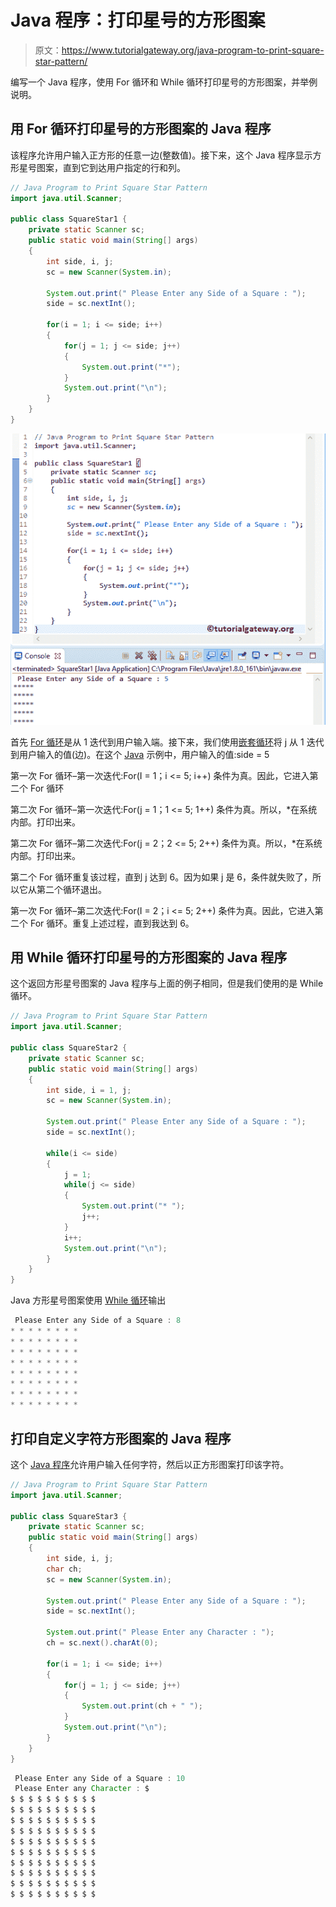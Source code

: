 # Java 程序：打印星号的方形图案

> 原文：<https://www.tutorialgateway.org/java-program-to-print-square-star-pattern/>

编写一个 Java 程序，使用 For 循环和 While 循环打印星号的方形图案，并举例说明。

## 用 For 循环打印星号的方形图案的 Java 程序

该程序允许用户输入正方形的任意一边(整数值)。接下来，这个 Java 程序显示方形星号图案，直到它到达用户指定的行和列。

```java
// Java Program to Print Square Star Pattern
import java.util.Scanner;

public class SquareStar1 {
	private static Scanner sc;
	public static void main(String[] args) 
	{
		int side, i, j;
		sc = new Scanner(System.in);

		System.out.print(" Please Enter any Side of a Square : ");
		side = sc.nextInt();	

		for(i = 1; i <= side; i++)
		{
			for(j = 1; j <= side; j++)
			{
				System.out.print("*"); 
			}
			System.out.print("\n"); 
		}	
	}
}
```

![Java Program to Print Square Star Pattern 1](img/db254957fdc9f7f5bacedc6845a0e667.png)

首先 [For 循环](https://www.tutorialgateway.org/java-for-loop/)是从 1 迭代到用户输入端。接下来，我们使用[嵌套循环](https://www.tutorialgateway.org/nested-for-loop-in-java/)将 j 从 1 迭代到用户输入的值(边)。在这个 [Java](https://www.tutorialgateway.org/java-tutorial/) 示例中，用户输入的值:side = 5

第一次 For 循环–第一次迭代:For(I = 1；i <= 5; i++)
条件为真。因此，它进入第二个 For 循环

第二次 For 循环–第一次迭代:For(j = 1；1 <= 5; 1++)
条件为真。所以，*在系统内部。打印出来。

第二次 For 循环–第二次迭代:For(j = 2；2 <= 5; 2++)
条件为真。所以，*在系统内部。打印出来。

第二个 For 循环重复该过程，直到 j 达到 6。因为如果 j 是 6，条件就失败了，所以它从第二个循环退出。

第一次 For 循环–第二次迭代:For(I = 2；i <= 5; 2++)
条件为真。因此，它进入第二个 For 循环。重复上述过程，直到我达到 6。

## 用 While 循环打印星号的方形图案的 Java 程序

这个返回方形星号图案的 Java 程序与上面的例子相同，但是我们使用的是 While 循环。

```java
// Java Program to Print Square Star Pattern
import java.util.Scanner;

public class SquareStar2 {
	private static Scanner sc;
	public static void main(String[] args) 
	{
		int side, i = 1, j;
		sc = new Scanner(System.in);

		System.out.print(" Please Enter any Side of a Square : ");
		side = sc.nextInt();	

		while(i <= side)
		{
			j = 1;
			while(j <= side)
			{
				System.out.print("* "); 
				j++;
			}
			i++;
			System.out.print("\n"); 
		}	
	}
}
```

Java 方形星号图案使用 [While 循环](https://www.tutorialgateway.org/java-while-loop/)输出

```java
 Please Enter any Side of a Square : 8
* * * * * * * * 
* * * * * * * * 
* * * * * * * * 
* * * * * * * * 
* * * * * * * * 
* * * * * * * * 
* * * * * * * * 
* * * * * * * * 
```

## 打印自定义字符方形图案的 Java 程序

这个 [Java 程序](https://www.tutorialgateway.org/learn-java-programs/)允许用户输入任何字符，然后以正方形图案打印该字符。

```java
// Java Program to Print Square Star Pattern
import java.util.Scanner;

public class SquareStar3 {
	private static Scanner sc;
	public static void main(String[] args) 
	{
		int side, i, j;
		char ch;
		sc = new Scanner(System.in);

		System.out.print(" Please Enter any Side of a Square : ");
		side = sc.nextInt();	

		System.out.print(" Please Enter any Character : ");
		ch = sc.next().charAt(0);	

		for(i = 1; i <= side; i++)
		{
			for(j = 1; j <= side; j++)
			{
				System.out.print(ch + " "); 
			}
			System.out.print("\n"); 
		}	
	}
}
```

```java
 Please Enter any Side of a Square : 10
 Please Enter any Character : $
$ $ $ $ $ $ $ $ $ $ 
$ $ $ $ $ $ $ $ $ $ 
$ $ $ $ $ $ $ $ $ $ 
$ $ $ $ $ $ $ $ $ $ 
$ $ $ $ $ $ $ $ $ $ 
$ $ $ $ $ $ $ $ $ $ 
$ $ $ $ $ $ $ $ $ $ 
$ $ $ $ $ $ $ $ $ $ 
$ $ $ $ $ $ $ $ $ $ 
$ $ $ $ $ $ $ $ $ $ 
```